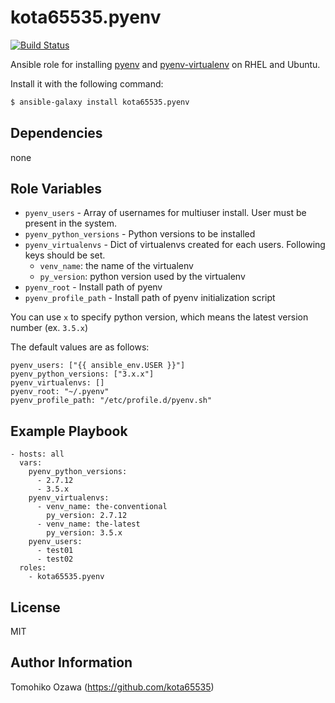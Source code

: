 kota65535.pyenv
============

[![Build Status](https://travis-ci.org/kota65535/ansible-role-pyenv.svg?branch=master)](https://travis-ci.org/kota65535/ansible-role-pyenv)

Ansible role for installing [pyenv](https://github.com/yyuu/pyenv) and [pyenv-virtualenv](https://github.com/yyuu/pyenv-virtualenv) on RHEL and Ubuntu.

Install it with the following command:

```bash
$ ansible-galaxy install kota65535.pyenv
```

Dependencies
------------

none

Role Variables
--------------

* `pyenv_users` - Array of usernames for multiuser install. User must be present in the system.
* `pyenv_python_versions` - Python versions to be installed
* `pyenv_virtualenvs` - Dict of virtualenvs created for each users. Following keys should be set.
    * `venv_name`: the name of the virtualenv
    * `py_version`: python version used by the virtualenv
* `pyenv_root` - Install path of pyenv
* `pyenv_profile_path` - Install path of pyenv initialization script

You can use `x` to specify python version, which means the latest version number (ex. `3.5.x`)

The default values are as follows:

```
pyenv_users: ["{{ ansible_env.USER }}"]
pyenv_python_versions: ["3.x.x"]
pyenv_virtualenvs: []
pyenv_root: "~/.pyenv"
pyenv_profile_path: "/etc/profile.d/pyenv.sh"
```

Example Playbook
-------------------------

    - hosts: all
      vars:
        pyenv_python_versions:
          - 2.7.12
          - 3.5.x
        pyenv_virtualenvs:
          - venv_name: the-conventional
            py_version: 2.7.12
          - venv_name: the-latest
            py_version: 3.5.x
        pyenv_users:
          - test01
          - test02
      roles:
        - kota65535.pyenv

License
-------

MIT

Author Information
------------------

Tomohiko Ozawa (https://github.com/kota65535)
